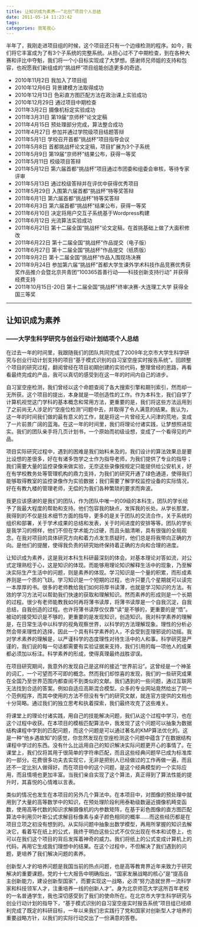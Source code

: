 ```yaml
---
title: 让知识成为素养——“北创”项目个人总结
date: 2011-05-14 11:23:42
tags:
categories: 我笔我心
---
```


半年了，我刚走进项目组的时候，这个项目还只有一个边缘检测的程序。如今，我们将它丰富成为了有3个子系统的完整系统。从担心过不了中期检查，到在各种大赛和评比中夺魁，我们将一个小目标实现成了大梦想。感谢师兄师姐的支持和包容，也祝愿我们新组成的“挑战杯”项目组能创造更多的奇迹。

<!--more-->

* 2010年11月2日 我加入了项目组
* 2010年12月6日 背景建模方法取得成功
* 2010年12月13日 色彩直方图匹配方法在政治课上实验成功
* 2010年12月29日 通过项目中期检查
* 2011年3月2日 摄像机标定实验成功
* 2011年3月31日 第19届“京师杯”论文定稿
* 2011年4月15日 预处理部分完成，算法整合成功
* 2011年4月27日 参加并通过学院级项目结题答辩
* 2011年5月1日 学校召开首都“挑战杯”项目指导会议
* 2011年5月8日 首都挑战杯论文定稿，项目扩展为3个子系统
* 2011年5月9日 第19届“京师杯”结果公布，获得一等奖
* 2011年5月11日 校级项目答辩
* 2011年5月12日 第六届首都“挑战杯”项目通过市团委和组委会审核，等待专家评审
* 2011年5月13日 通过校级答辩并在评优中获得优秀项目
* 2011年5月29日 入围第六届首都“挑战杯”特等奖答辩
* 2011年6月1日 第六届首都“挑战杯”特等奖答辩
* 2011年6月3日 第六届首都“挑战杯”结果公布，获得一等奖
* 2011年6月10日 决定将用户交互子系统基于Wordpress构建
* 2011年6月12日 光流算法实验成功
* 2011年6月21日 第十二届全国“挑战杯”论文定稿，在首挑基础上做了大面积修改
* 2011年6月22日 第十二届全国“挑战杯”作品提交（电子版）
* 2011年6月27日 第十二届全国“挑战杯”作品提交（纸质版）
* 2011年9月2日  第十二届全国“挑战杯”作品入围现场决赛
* 2011年9月24日 参加第六届“挑战杯”首都大学生课外学术科技作品竞赛优秀获奖作品推介会暨北京共青团“100365首善行动——科技创新支持行动” 并获得经费支持
* 2011年10月15日-20日  第十二届全国“挑战杯”终审决赛-大连理工大学   获得全国三等奖

-----

## 让知识成为素养
### ——大学生科学研究与创业行动计划结项个人总结 

在过去一年的时间里，我跟随我们的团队共同完成了2009年北京市大学生科学研究与创业行动计划支持的项目“基于模式识别的自习室空座实时报告系统”。回顾整个项目的研究过程，翻阅曾经在项目初期创建的实验代码，整理曾经的思路，再看看最终完成的产品，我可以真切的感受到在这一年的时间内自己的进步。

自习室空座检测，我们曾经以这个命题查阅了各大搜索引擎和期刊索引，然而却一无所获。这个项目的提出，本身就是一项创造性的工作。作为本科生，我们自学了计算机视觉这门学科的基本概念和常用方法，更重要的是，我们将这些方法运用到了之前尚无人涉足的“空座位检测”问题中去，并取得了令人满意的结果。我认为，这一年的时间我们做的最有意义的工作，就是将这一片曾经无人问津的荒地，变成了一片前景广阔的蓝海。在这一年的时间里，我们将理论付诸实践，让梦想照进现实。我们的团队亲手将几页计划书，一个原始而初级设想，变成了一个看得见的产品。

项目实际研究过程中，遇到的困难是我们始料未及的。我们设计的算法效果总是要比设想的差很多，好在有诸多饱学之士作为指导老师，为我们提供了专业的指导；我们需要大量的监控录像来做实验，无奈这些录像按规定只能提供给公安机关，好在有学校教务处等管理机构的鼎力支持，为我们的研究开通了绿色通道，使得我们能够取得教室的监控录像作为实验数据；我们需要了解学校监控设备的实际情况，好在有教九楼的管理老师，无偿的为我们各种繁琐的要求而奔波。

我更应该感谢的是我们的团队，作为团队中唯一的09级的本科生，团队的学长给予了我最大程度的帮助和支持。他们包容我的缺点，发挥我的长处。从学长那里，我得到的不仅是技术细节方面的指导，更多的是关于团队的交流合作，关于系统的组织和部署，关于学术成果的总结和发表，关于时间进度的安排等等。团队的学长是我学习的榜样，他们不但在学术能力过硬，而且头脑清晰，具有很强的全局观念。在我对项目的具体研究方向和着力点发生质疑时，他们总是将我带向正确的方向。是他们的提醒，使得我负责的研究始终保持着正确的方向和合理的进度。

让知识成为素养，这是我对本科生科研最深刻的体会。对基本理论对答如流，对公式定理熟稔于心，这是知识的体现。而能够用理论知识解释生活中的现象，乃至解决实际生产生活中的问题，则是素养的体现。学习知识是一个量的积累，而形成素养则是一个质的飞跃。学习知识是一个短期的过程，也许只要几个星期就可以读完一本厚厚的书。很多的老师教给我们如何将厚书读薄，也就是学习知识的方法。有效的学习方法可以帮助我们快速的获取和理解知识。然而素养的形成则是一个长期的过程。很少有老师能教我如何再将薄书读厚，将薄书读厚是一个自我沉淀，自我总结，自我创造的过程。也许将薄书读厚仅仅靠“读”是不够的，更重要的是“悟”。被动的接受知识是不够的，更重要的是发现知识，创造知识。我对科学素养的理解是，在日常生活中以科学的视角观察世界，以科学的方法理解现象。理性的分析必然会带来理性的选择，因此一个具有科学素养的人，不会受到歪理邪说的动摇。我对学术素养的理解是，以严谨科学的态度理性对待生活中的人和事。科学研究是严谨的，我们说的每一句话都需要有实验证据来支持，我们引用的每一项他人的成果都必须加以标注。科学素养的形成，使得真理最终战胜谬误。

在项目研究期间，我意外的发现自己是这样的接近“世界前沿”。这曾经是一个神圣的词汇，一个可望而不可即的概念。然而我们却惊喜的发现，我们的一些研究成果在全国乃至世界范围内都查阅不到类似的文献。我们遇到的一些问题，通过互联网无法找到合适的答案。例如自适应高斯混合模型。众多的专业网站竟然给出了同一个范例程序，而其中使用的方法不但没有专门的研究文献，就连官方提供的文档也十分简略。通过我们的独立思考和执着探索，我们最终攻克了这些难关。

将课堂上的理论付诸实践，用自己的技能解决问题，我们从这个过程中学习，也在这个过程中收获。在本项目的模板匹配算法中，我发现了这个问题可以抽象为数据结构课程中学到的匹配问题，而这个问题是可以通过著名的KMP算法优化的。这是一种“他乡遇故知”的感觉，你忽然发现在空座检测这个问题中蕴含了在数据结构课程中学过的东西。没有什么比运用自己的知识解决实际问题更开心的事情了。在课堂上，我们仅将其用于很简单的字符串匹配，而且这些经典问题早已成为标准库的一部分。花费很多功夫去实现它，无非是把别人已经做过的工作再做一遍，而且还不一定比别人做得好。而在项目中的这个问题，是这个经典模型的一个实际应用，而且情境也更加丰富。当我们亲自实现了这个算法，真正得到了算法性能的提升时，其喜悦的心情难以言表。

类似的情况也发生在本项目的另外几个算法中。在本项目中，对图像的预处理中就用到了大量的高等数学中的知识，在预处理阶段利用泰勒级数逼近摄像机畸变函数，使用高等代数的知识求解摄像机的内参数矩阵，在基于彩色图像的直方图匹配算法中利用贝叶斯公式求解目标像素与桌子颜色相同的概率……而这些经历都是在项目立项之初没有想到的。从实际问题中抽象出数学模型，再用所掌握的知识去解决它，看着写在纸上的公式，我终于明白这些公式不仅仅出现在书本和试卷上，也可以在我们这个项目的背后发挥着神奇的威力。我们将纸上的公式变成计算机上的代码，再用它生成我们理想中的结果。在这个过程中，不但解决了我们遇到的问题，更培养了我们解决问题的素养。

创新型人才的培养问题是我国当前的热点问题，也是高等教育界近年来致力于研究解决的重要课题。党的十七大报告中明确指出，“国家发展战略的核心”是“提高自主创新能力，建设创新型国家”，而要实现这一战略，必须“努力造就世界一流科学家和科技领军人才，注重培养一线的创新人才”。身为北京师范大学这所百年老校的一名普通学生，我也深切感受到了我们的使命所在。在北京市大学生科学研究与创业行动计划的指导下，“基于模式识别的自习室空座实时报告系统”项目组已经顺利完成了既定的科研目标，一年以来我们忠实践行了党和国家对创新型人才培养的重要战略方针，以我们的实际行动交出了一份满意的答卷。
